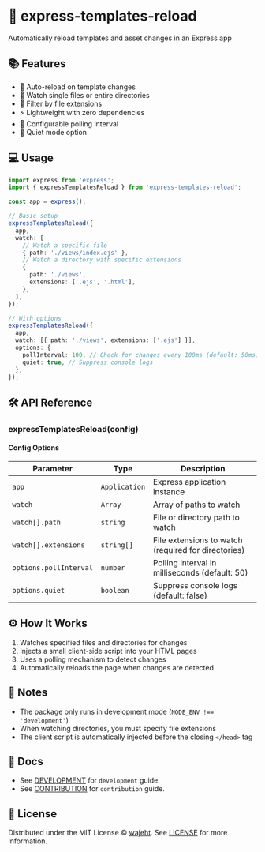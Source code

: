 # 🔄 express-templates-reload

Automatically reload templates and asset changes in an Express app

## 📚 Features

- 🔄 Auto-reload on template changes
- 📁 Watch single files or entire directories
- 🎯 Filter by file extensions
- ⚡ Lightweight with zero dependencies
- 🔧 Configurable polling interval
- 🤫 Quiet mode option

## 💻 Usage

```ts
import express from 'express';
import { expressTemplatesReload } from 'express-templates-reload';

const app = express();

// Basic setup
expressTemplatesReload({
  app,
  watch: [
    // Watch a specific file
    { path: './views/index.ejs' },
    // Watch a directory with specific extensions
    {
      path: './views',
      extensions: ['.ejs', '.html'],
    },
  ],
});

// With options
expressTemplatesReload({
  app,
  watch: [{ path: './views', extensions: ['.ejs'] }],
  options: {
    pollInterval: 100, // Check for changes every 100ms (default: 50ms)
    quiet: true, // Suppress console logs
  },
});
```

## 🛠️ API Reference

### expressTemplatesReload(config)

#### Config Options

| Parameter              | Type          | Description                                         |
| ---------------------- | ------------- | --------------------------------------------------- |
| `app`                  | `Application` | Express application instance                        |
| `watch`                | `Array`       | Array of paths to watch                             |
| `watch[].path`         | `string`      | File or directory path to watch                     |
| `watch[].extensions`   | `string[]`    | File extensions to watch (required for directories) |
| `options.pollInterval` | `number`      | Polling interval in milliseconds (default: 50)      |
| `options.quiet`        | `boolean`     | Suppress console logs (default: false)              |

## ⚙️ How It Works

1. Watches specified files and directories for changes
2. Injects a small client-side script into your HTML pages
3. Uses a polling mechanism to detect changes
4. Automatically reloads the page when changes are detected

## 📝 Notes

- The package only runs in development mode (`NODE_ENV !== 'development'`)
- When watching directories, you must specify file extensions
- The client script is automatically injected before the closing `</head>` tag

## 📑 Docs

- See [DEVELOPMENT](./docs/development.md) for `development` guide.
- See [CONTRIBUTION](./docs/contribution.md) for `contribution` guide.

## 📜 License

Distributed under the MIT License © [wajeht](https://github.com/wajeht). See [LICENSE](./LICENSE) for more information.
